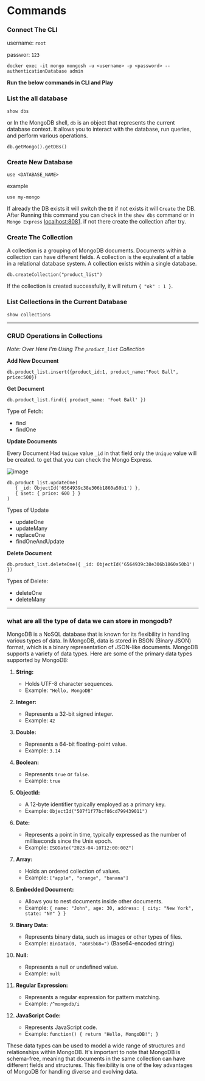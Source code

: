 # Commands

### Connect The CLI
username: `root`

passwor: `123`
```
docker exec -it mongo mongosh -u <username> -p <password> --authenticationDatabase admin
```
**Run the below commands in CLI and Play**

### List the all database
```
show dbs
```
or
In the MongoDB shell, `db` is an object that represents the current database context. It allows you to interact with the database, run queries, and perform various operations.
```
db.getMongo().getDBs()
```

### Create New Database
```
use <DATABASE_NAME>
```
example
```
use my-mongo
```
If already the DB exists it will switch the `DB` if not exists it will `Create` the DB.
After Running this command you can check in the `show dbs` command or in `Mongo Express` [localhost:8081](localhost:8081). if not there create the collection after try.

### Create The Collection
A collection is a grouping of MongoDB documents. Documents within a collection can have different fields. A collection is the equivalent of a table in a relational database system. A collection exists within a single database.
```
db.createCollection("product_list")
```
If the collection is created successfully, it will return `{ "ok" : 1 }`.

### List Collections in the Current Database
```
show collections
```
---
### CRUD Operations in Collections
*Note: Over Here I'm Using The `product_list` Collection*

**Add New Document**
```
db.product_list.insert({product_id:1, product_name:"Foot Ball", price:500})
```
**Get Document**
```
db.product_list.find({ product_name: 'Foot Ball' })
```
Type of Fetch:
* find
* findOne

**Update Documents**

Every Document Had `Unique` value `_id` in that field only the `Unique` value will be created. to get that you can check the Mongo Express.

![image](https://github.com/Antony-M1/mongodb-docker/assets/96291963/5f076943-4c3d-4569-a6bc-c190bfe2b79a)

```
db.product_list.updateOne(
   { _id: ObjectId('6564939c38e306b1860a50b1') },
   { $set: { price: 600 } }
)
```
Types of Update
* updateOne
* updateMany
* replaceOne
* findOneAndUpdate

**Delete Document**
```
db.product_list.deleteOne({ _id: ObjectId('6564939c38e306b1860a50b1') })
```
Types of Delete:
* deleteOne
* deleteMany
---
### what are all the type of data we can store in mongodb?

MongoDB is a NoSQL database that is known for its flexibility in handling various types of data. In MongoDB, data is stored in BSON (Binary JSON) format, which is a binary representation of JSON-like documents. MongoDB supports a variety of data types. Here are some of the primary data types supported by MongoDB:

1. **String:**
   - Holds UTF-8 character sequences.
   - Example: `"Hello, MongoDB"`

2. **Integer:**
   - Represents a 32-bit signed integer.
   - Example: `42`

3. **Double:**
   - Represents a 64-bit floating-point value.
   - Example: `3.14`

4. **Boolean:**
   - Represents `true` or `false`.
   - Example: `true`

5. **ObjectId:**
   - A 12-byte identifier typically employed as a primary key.
   - Example: `ObjectId("507f1f77bcf86cd799439011")`

6. **Date:**
   - Represents a point in time, typically expressed as the number of milliseconds since the Unix epoch.
   - Example: `ISODate("2023-04-10T12:00:00Z")`

7. **Array:**
   - Holds an ordered collection of values.
   - Example: `["apple", "orange", "banana"]`

8. **Embedded Document:**
   - Allows you to nest documents inside other documents.
   - Example: `{ name: "John", age: 30, address: { city: "New York", state: "NY" } }`

9. **Binary Data:**
   - Represents binary data, such as images or other types of files.
   - Example: `BinData(0, "aGVsbG8=")` (Base64-encoded string)

10. **Null:**
    - Represents a null or undefined value.
    - Example: `null`

11. **Regular Expression:**
    - Represents a regular expression for pattern matching.
    - Example: `/^mongodb/i`

12. **JavaScript Code:**
    - Represents JavaScript code.
    - Example: `function() { return "Hello, MongoDB!"; }`

These data types can be used to model a wide range of structures and relationships within MongoDB. It's important to note that MongoDB is schema-free, meaning that documents in the same collection can have different fields and structures. This flexibility is one of the key advantages of MongoDB for handling diverse and evolving data.
